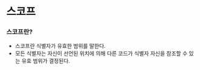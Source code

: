 # 스코프

### 스코프란?

- 스코프란 식별자가 유효한 범위를 말한다.
- 모든 식별자는 자신이 선언된 위치에 의해 다른 코드가 식별자 자신을 참조할 수 있는 유효 범위가 결정된다.